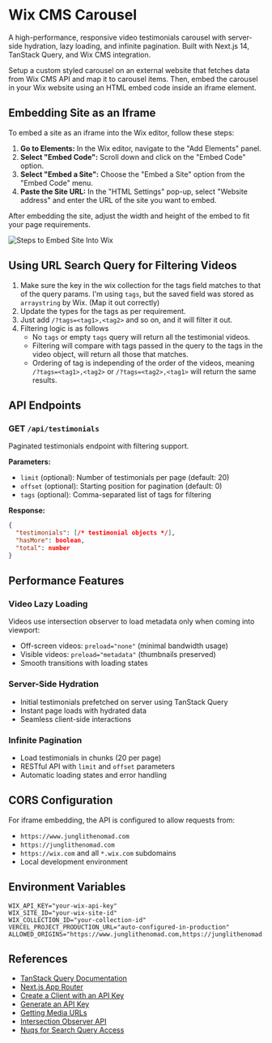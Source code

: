 # Wix CMS Carousel

A high-performance, responsive video testimonials carousel with server-side hydration, lazy loading, and infinite pagination. Built with Next.js 14, TanStack Query, and Wix CMS integration.

Setup a custom styled carousel on an external website that fetches data from Wix CMS API and map it to carousel items. Then, embed the carousel in your Wix website using an HTML embed code inside an iframe element.

## Embedding Site as an Iframe

To embed a site as an iframe into the Wix editor, follow these steps:

1. **Go to Elements:** In the Wix editor, navigate to the "Add Elements" panel.
2. **Select "Embed Code":** Scroll down and click on the "Embed Code" option.
3. **Select "Embed a Site":** Choose the "Embed a Site" option from the "Embed Code" menu.
4. **Paste the Site URL:** In the "HTML Settings" pop-up, select "Website address" and enter the URL of the site you want to embed.

After embedding the site, adjust the width and height of the embed to fit your page requirements.

![Steps to Embed Site Into Wix](https://github.com/kunalkeshan/wix-cms-carousel/assets/68579547/508727bb-cfbf-4f51-ae08-8c96b0344461)

## Using URL Search Query for Filtering Videos

1. Make sure the key in the wix collection for the tags field matches to that of the query params. I'm using `tags`, but the saved field was stored as `arraystring` by Wix. (Map it out correctly)
2. Update the types for the tags as per requirement.
3. Just add `/?tags=<tag1>,<tag2>` and so on, and it will filter it out.
4. Filtering logic is as follows
    - No `tags` or empty `tags` query will return all the testimonial videos.
    - Filtering will compare with tags passed in the query to the tags in the video object, will return all those that matches.
    - Ordering of tag is independing of the order of the videos, meaning `/?tags=<tag1>,<tag2>` or `/?tags=<tag2>,<tag1>` will return the same results.

## API Endpoints

### GET `/api/testimonials`
Paginated testimonials endpoint with filtering support.

**Parameters:**
- `limit` (optional): Number of testimonials per page (default: 20)
- `offset` (optional): Starting position for pagination (default: 0)
- `tags` (optional): Comma-separated list of tags for filtering

**Response:**
```json
{
  "testimonials": [/* testimonial objects */],
  "hasMore": boolean,
  "total": number
}
```

## Performance Features

### Video Lazy Loading
Videos use intersection observer to load metadata only when coming into viewport:
- Off-screen videos: `preload="none"` (minimal bandwidth usage)
- Visible videos: `preload="metadata"` (thumbnails preserved)
- Smooth transitions with loading states

### Server-Side Hydration
- Initial testimonials prefetched on server using TanStack Query
- Instant page loads with hydrated data
- Seamless client-side interactions

### Infinite Pagination
- Load testimonials in chunks (20 per page)
- RESTful API with `limit` and `offset` parameters
- Automatic loading states and error handling

## CORS Configuration

For iframe embedding, the API is configured to allow requests from:
- `https://www.junglithenomad.com`
- `https://junglithenomad.com`  
- `https://wix.com` and all `*.wix.com` subdomains
- Local development environment

## Environment Variables

```env
WIX_API_KEY="your-wix-api-key"
WIX_SITE_ID="your-wix-site-id" 
WIX_COLLECTION_ID="your-collection-id"
VERCEL_PROJECT_PRODUCTION_URL="auto-configured-in-production"
ALLOWED_ORIGINS="https://www.junglithenomad.com,https://junglithenomad.com,https://wix.com,https://*.wix.com"
```

## References

- [TanStack Query Documentation](https://tanstack.com/query/latest)
- [Next.js App Router](https://nextjs.org/docs/app)
- [Create a Client with an API Key](https://dev.wix.com/docs/go-headless/coding/java-script-sdk/admin/create-a-client-with-an-api-key)
- [Generate an API Key](https://dev.wix.com/docs/go-headless/getting-started/setup/authentication/generate-an-api-key-for-admins)
- [Getting Media URLs](https://dev.wix.com/docs/sdk/articles/working-with-the-sdk/work-with-wix-media)
- [Intersection Observer API](https://developer.mozilla.org/en-US/docs/Web/API/Intersection_Observer_API)
- [Nuqs for Search Query Access](https://nuqs.47ng.com/docs/)
